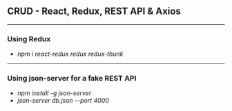 ## CRUD - React, Redux, REST API & Axios

---

### Using Redux
- *npm i react-redux redux redux-thunk*

---

### Using json-server for a fake REST API
- *npm install -g json-server*
- *json-server db.json --port 4000*